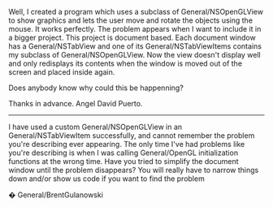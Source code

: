 Well, I created a program which uses a subclass of General/NSOpenGLView to show graphics and lets the user move and rotate the objects using the mouse. It works perfectly. The problem appears when I want to include it in a bigger project. This project is document based. Each document window has a General/NSTabView and one of its General/NSTabViewItems contains my subclass of General/NSOpenGLView. Now the view doesn't display well and only redisplays its contents when the window is moved out of the screen and placed inside again.

Does anybody know why could this be happenning?

Thanks in advance. Angel David Puerto.

----

I have used a custom General/NSOpenGLView in an General/NSTabViewItem successfully, and cannot remember the problem you're describing ever appearing. The only time I've had problems like you're describing is when I was calling General/OpenGL initialization functions at the wrong time. Have you tried to simplify the document window until the problem disappears? You will really have to narrow things down and/or show us code if you want to find the problem

� General/BrentGulanowski